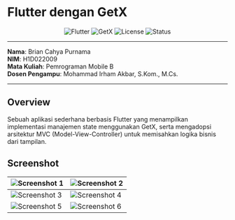 # Flutter dengan GetX

<div align="center">

![Flutter](https://img.shields.io/badge/Flutter-3.3-blue)
![GetX](https://img.shields.io/badge/GetX-4.6-orange)
![License](https://img.shields.io/badge/License-MIT-green)
![Status](https://img.shields.io/badge/Status-Completed-brightgreen)

</div>

---

**Nama**: Brian Cahya Purnama  
**NIM**: H1D022009  
**Mata Kuliah**: Pemrograman Mobile B  
**Dosen Pengampu**: Mohammad Irham Akbar, S.Kom., M.Cs.

---

## Overview

Sebuah aplikasi sederhana berbasis Flutter yang menampilkan implementasi manajemen state menggunakan GetX, serta mengadopsi arsitektur MVC (Model-View-Controller) untuk memisahkan logika bisnis dari tampilan.

## Screenshot

| ![Screenshot 1](https://github.com/user-attachments/assets/662f93ee-99ef-4407-8dae-6bd31a90480a) | ![Screenshot 2](https://github.com/user-attachments/assets/f60c3263-afc1-416d-a7ad-2fddda761b33) |
|----------------------------------------------------|----------------------------------------------------|
| ![Screenshot 3](https://github.com/user-attachments/assets/265a9276-60fe-4cd6-9475-e926188b772c) | ![Screenshot 4](https://github.com/user-attachments/assets/daf2819d-9248-44d8-bb62-6105ad7be379) |
| ![Screenshot 5](https://github.com/user-attachments/assets/200bbd7e-1811-45ac-87e5-bd21939d4ee1) | ![Screenshot 6](https://github.com/user-attachments/assets/a5f58229-f4b0-44a1-8cb5-65305d27555c) |
